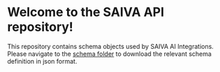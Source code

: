 # Welcome to the SAIVA API repository!

This repository contains schema objects used by SAIVA AI Integrations.
Please navigate to the [schema folder](http://https://github.com/saivaai/saiva-api/tree/dev/schema "schema folder") to download the relevant schema definition in json format. 
